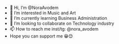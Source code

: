 - 👋 Hi, I’m @NoraAvodem
- 👀 I’m interested in Music and Art
- 🌱 I’m currently learning Business Administration
- 💞️ I’m looking to collaborate on Technology industry 
- 📫 How to reach me inst/tg: @nora_avodem 
- Hope you can support me 😁😊

<!---
NoraAvodem/NoraAvodem is a ✨ special ✨ repository because its `README.md` (this file) appears on your GitHub profile.
You can click the Preview link to take a look at your changes.
--->
